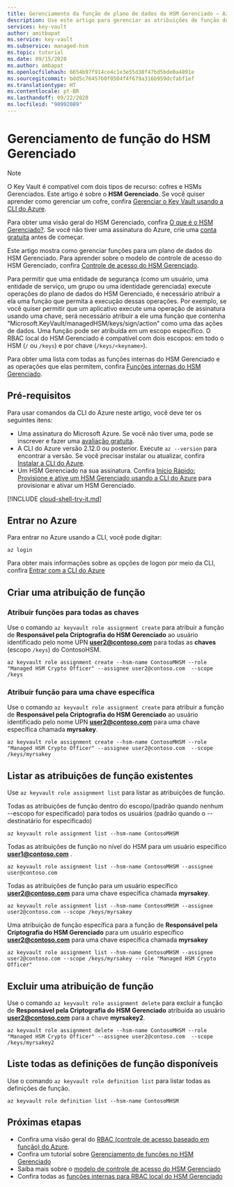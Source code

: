 ```yaml
---
title: Gerenciamento da função de plano de dados do HSM Gerenciado – Azure Key Vault | Microsoft Docs
description: Use este artigo para gerenciar as atribuições de função do HSM Gerenciado
services: key-vault
author: amitbapat
ms.service: key-vault
ms.subservice: managed-hsm
ms.topic: tutorial
ms.date: 09/15/2020
ms.author: ambapat
ms.openlocfilehash: 6654b97f914ce4c1e3e55d38f47bd5bde0a4891e
ms.sourcegitcommit: bdd5c76457b0f0504f4f679a316b959dcfabf1ef
ms.translationtype: HT
ms.contentlocale: pt-BR
ms.lasthandoff: 09/22/2020
ms.locfileid: "90992089"
---
```

# <a name="managed-hsm-role-management"></a>Gerenciamento de função do HSM Gerenciado

> [!NOTE]
> O Key Vault é compatível com dois tipos de recurso: cofres e HSMs Gerenciados. Este artigo é sobre o **HSM Gerenciado**. Se você quiser aprender como gerenciar um cofre, confira [Gerenciar o Key Vault usando a CLI do Azure](../general/manage-with-cli2.md).

Para obter uma visão geral do HSM Gerenciado, confira [O que é o HSM Gerenciado?](overview.md). Se você não tiver uma assinatura do Azure, crie uma [conta gratuita](https://azure.microsoft.com/free/?WT.mc_id=A261C142F) antes de começar.

Este artigo mostra como gerenciar funções para um plano de dados do HSM Gerenciado. Para aprender sobre o modelo de controle de acesso do HSM Gerenciado, confira [Controle de acesso do HSM Gerenciado](access-control.md).

Para permitir que uma entidade de segurança (como um usuário, uma entidade de serviço, um grupo ou uma identidade gerenciada) execute operações do plano de dados do HSM Gerenciado, é necessário atribuir a ela uma função que permita a execução dessas operações. Por exemplo, se você quiser permitir que um aplicativo execute uma operação de assinatura usando uma chave, será necessário atribuir a ele uma função que contenha "Microsoft.KeyVault/managedHSM/keys/sign/action" como uma das ações de dados. Uma função pode ser atribuída em um escopo específico. O RBAC local do HSM Gerenciado é compatível com dois escopos: em todo o HSM (`/` ou `/keys`) e por chave (`/keys/<keyname>`).

Para obter uma lista com todas as funções internas do HSM Gerenciado e as operações que elas permitem, confira [Funções internas do HSM Gerenciado](built-in-roles.md).

## <a name="prerequisites"></a>Pré-requisitos

Para usar comandos da CLI do Azure neste artigo, você deve ter os seguintes itens:

* Uma assinatura do Microsoft Azure. Se você não tiver uma, pode se inscrever e fazer uma [avaliação gratuita](https://azure.microsoft.com/pricing/free-trial).
* A CLI do Azure versão 2.12.0 ou posterior. Execute `az --version` para encontrar a versão. Se você precisar instalar ou atualizar, confira [Instalar a CLI do Azure]( /cli/azure/install-azure-cli).
* Um HSM Gerenciado na sua assinatura. Confira [Início Rápido: Provisione e ative um HSM Gerenciado usando a CLI do Azure](quick-create-cli.md) para provisionar e ativar um HSM Gerenciado.

[!INCLUDE [cloud-shell-try-it.md](../../../includes/cloud-shell-try-it.md)]

## <a name="sign-in-to-azure"></a>Entrar no Azure

Para entrar no Azure usando a CLI, você pode digitar:

```azurecli
az login
```

Para obter mais informações sobre as opções de logon por meio da CLI, confira [Entrar com a CLI do Azure](/cli/azure/authenticate-azure-cli?view=azure-cli-latest&preserve-view=true)

## <a name="create-a-new-role-assignment"></a>Criar uma atribuição de função

### <a name="assign-roles-for-all-keys"></a>Atribuir funções para todas as chaves

Use o comando `az keyvault role assignment create` para atribuir a função de **Responsável pela Criptografia do HSM Gerenciado** ao usuário identificado pelo nome UPN **user2@contoso.com** para todas as **chaves** (escopo `/keys`) do ContosoHSM.

```azurecli-interactive
az keyvault role assignment create --hsm-name ContosoMHSM --role "Managed HSM Crypto Officer" --assignee user2@contoso.com  --scope /keys
```

### <a name="assign-role-for-a-specific-key"></a>Atribuir função para uma chave específica

Use o comando `az keyvault role assignment create` para atribuir a função de **Responsável pela Criptografia do HSM Gerenciado** ao usuário identificado pelo nome UPN **user2@contoso.com** para uma chave específica chamada **myrsakey**.

```azurecli-interactive
az keyvault role assignment create --hsm-name ContosoMHSM --role "Managed HSM Crypto Officer" --assignee user2@contoso.com  --scope /keys/myrsakey
```

## <a name="list-existing-role-assignments"></a>Listar as atribuições de função existentes

Use `az keyvault role assignment list` para listar as atribuições de função.

Todas as atribuições de função dentro do escopo/(padrão quando nenhum --escopo for especificado) para todos os usuários (padrão quando o --destinatário for especificado)

```azurecli-interactive
az keyvault role assignment list --hsm-name ContosoMHSM
```

Todas as atribuições de função no nível do HSM para um usuário específico **user1@contoso.com** .

```azurecli-interactive
az keyvault role assignment list --hsm-name ContosoMHSM --assignee user@contoso.com
```

Todas as atribuições de função para um usuário específico **user2@contoso.com** para uma chave específica chamada **myrsakey**.

```azurecli-interactive
az keyvault role assignment list --hsm-name ContosoMHSM --assignee user2@contoso.com --scope /keys/myrsakey
```

Uma atribuição de função específica para a função de **Responsável pela Criptografia do HSM Gerenciado** para um usuário específico **user2@contoso.com** para uma chave específica chamada **myrsakey**


```azurecli-interactive
az keyvault role assignment list --hsm-name ContosoMHSM --assignee user2@contoso.com --scope /keys/myrsakey --role "Managed HSM Crypto Officer"
```

## <a name="delete-a-role-assignment"></a>Excluir uma atribuição de função

Use o comando `az keyvault role assignment delete` para excluir a função de **Responsável pela Criptografia do HSM Gerenciado** atribuída ao usuário **user2@contoso.com** para a chave **myrsakey2**.

```azurecli-interactive
az keyvault role assignment delete --hsm-name ContosoMHSM --role "Managed HSM Crypto Officer" --assignee user2@contoso.com  --scope /keys/myrsakey2
```

## <a name="list-all-available-role-definitions"></a>Liste todas as definições de função disponíveis

Use o comando `az keyvault role definition list` para listar todas as definições de função.

```azurecli-interactive
az keyvault role definition list --hsm-name ContosoMHSM
```

## <a name="next-steps"></a>Próximas etapas

- Confira uma visão geral do [RBAC (controle de acesso baseado em função) do Azure](../../role-based-access-control/overview.md).
- Confira um tutorial sobre [Gerenciamento de funções no HSM Gerenciado](role-management.md)
- Saiba mais sobre o [modelo de controle de acesso do HSM Gerenciado](access-control.md)
- Confira todas as [funções internas para RBAC local do HSM Gerenciado](built-in-roles.md)
